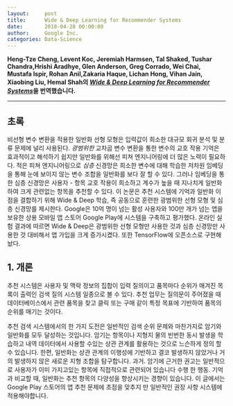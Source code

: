 ```yaml
---
layout:     post
title:      Wide & Deep Learning for Recommender Systems
date:       2018-04-28 00:00:00
author:     Google Inc.
categories: Data-Science
---  
```

  
  
**Heng-Tze Cheng, Levent Koc, Jeremiah Harmsen, Tal Shaked, Tushar Chandra,Hrishi Aradhye, Glen Anderson, Greg Corrado, Wei Chai, Mustafa Ispir, Rohan Anil,Zakaria Haque, Lichan Hong, Vihan Jain, Xiaobing Liu, Hemal Shah의 [*Wide & Deep Learning for Recommender Systems*](https://arxiv.org/pdf/1606.07792v1.pdf)을 번역했습니다.**
  
  
- - -
  
## 초록
  
비선형 변수 변환을 적용한 일반화 선형 모형은 입력값이 희소한 대규모 회귀 분석 및 분류 문제에 널리 사용된다. *광범위한* 교차곱 변수 변환을 통한 변수의 교호 작용 기억은 효과적이고 해석하기 쉽지만 일반화를 위해선 피쳐 엔지니어링에 더 많은 노력이 필요하다. 적은 피쳐 엔지니어링으로 *심층* 신경망은 희소한 변수에 대해 학습한 저차원 임베딩을 통해 눈에 보이지 않는 변수 조합을 일반화를 보다 잘 할 수 있다. 그러나 임베딩을 통한 심층 신경망은 사용자 - 항목 교호 작용이 희소하고 계수가 높을 때 지나치게 일반화하여 크게 관련없는 항목을 추천할 수 있다. 이 논문은 추천 시스템에 기억과 일반화 이점을 결합하기 위해 Wide & Deep 학습, 즉 공동으로 훈련한 광범위한 선형 모형 및 심층 신경망를 제시한다. Google은 10억 명이 넘는 활성 사용자와 100만 개가 넘는 앱을 보유한 상용 모바일 앱 스토어 Google Play에 시스템을 구축하고 평가했다. 온라인 실험 결과에 따르면 Wide & Deep은 광범위한 선형 모형만 사용한 것과 심층 신경망만 사용한 것 대비해서 앱 가입을 크게 증가시켰다. 또한 TensorFlow에 오픈소스로 구현해놨다.
  
## 1. 개론
  
추천 시스템은 사용자 및 맥락 정보의 집합이 입력 질의이고 품목마다 순위가 매겨진 목록이 출력인 검색 질의 시스템 일종으로 볼 수 있다. 추천 업무는 질의문이 주어졌을 때 데이터베이스에서 관련 품목을 찾고 클릭 또는 구매 같이 특정 목표에 기반하여 품목의 순위를 매기는 것이다.
  
추천 검색 시스템에서의 한 가지 도전은 일반적인 검색 순위 문제와 마찬가지로 암기와 일반화를 모두 달성하는 것입니다. 암기는 항목이나 지형지 물의 빈번한 동시 발생을 학습하고 내역 데이터에서 사용할 수있는 상관 관계를 활용하는 것으로 느슨하게 정의 할 수 있습니다. 한편, 일반화는 상관 관계의 이행성에 기반하고 결코 발생하지 않았거나 거의 발생하지 않은 새로운 지형 조합을 탐구합니다. 과거. 암기에 근거한 권고는 일반적으로 사용자가 이미 가지고있는 항목에 직접적으로 관련되어 있습니다
수행 한 행동. 기억과 비교할 때, 일반화는 추천 항목의 다양성을 향상시키는 경향이 있습니다. 이 글에서는 Google Play 스토어의 앱 추천 문제에 초점을 맞추지 만 일반적인 권장 사항 시스템에 적용해야합니다.
